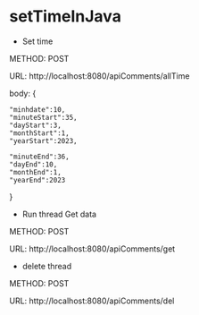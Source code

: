# setTimeInJava

* Set time 

METHOD: POST

URL: http://localhost:8080/apiComments/allTime

body: 
{

    "minhdate":10,
    "minuteStart":35,
    "dayStart":3,
    "monthStart":1,
    "yearStart":2023,

    "minuteEnd":36,
    "dayEnd":10,
    "monthEnd":1,
    "yearEnd":2023
    
}





* Run thread Get data

METHOD: POST

URL: http://localhost:8080/apiComments/get





* delete thread

METHOD: POST

URL: http://localhost:8080/apiComments/del


